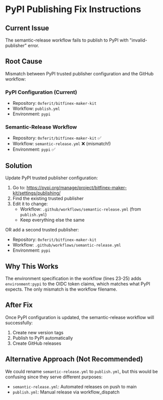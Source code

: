 # PyPI Publishing Fix Instructions

## Current Issue
The semantic-release workflow fails to publish to PyPI with "invalid-publisher" error.

## Root Cause
Mismatch between PyPI trusted publisher configuration and the GitHub workflow:

### PyPI Configuration (Current)
- Repository: `0xferit/bitfinex-maker-kit`
- Workflow: `publish.yml`
- Environment: `pypi`

### Semantic-Release Workflow
- Repository: `0xferit/bitfinex-maker-kit` ✅
- Workflow: `semantic-release.yml` ❌ (mismatch!)
- Environment: `pypi` ✅

## Solution
Update PyPI trusted publisher configuration:

1. Go to: https://pypi.org/manage/project/bitfinex-maker-kit/settings/publishing/
2. Find the existing trusted publisher
3. Edit it to change:
   - Workflow: `.github/workflows/semantic-release.yml` (from `publish.yml`)
   - Keep everything else the same

OR add a second trusted publisher:
- Repository: `0xferit/bitfinex-maker-kit`
- Workflow: `.github/workflows/semantic-release.yml`
- Environment: `pypi`

## Why This Works
The environment specification in the workflow (lines 23-25) adds `environment:pypi` to the OIDC token claims, which matches what PyPI expects. The only mismatch is the workflow filename.

## After Fix
Once PyPI configuration is updated, the semantic-release workflow will successfully:
1. Create new version tags
2. Publish to PyPI automatically
3. Create GitHub releases

## Alternative Approach (Not Recommended)
We could rename `semantic-release.yml` to `publish.yml`, but this would be confusing since they serve different purposes:
- `semantic-release.yml`: Automated releases on push to main
- `publish.yml`: Manual release via workflow_dispatch